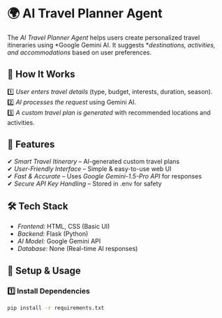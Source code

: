 # 🌍 AI Travel Planner Agent

The *AI Travel Planner Agent* helps users create personalized travel itineraries using *Google Gemini AI. It suggests **destinations, activities, and accommodations* based on user preferences.


## 🚀 How It Works  
1️⃣ *User enters travel details* (type, budget, interests, duration, season).  
2️⃣ *AI processes the request* using Gemini AI.  
3️⃣ *A custom travel plan is generated* with recommended locations and activities.  


## 🔧 Features  
✔ *Smart Travel Itinerary* – AI-generated custom travel plans  
✔ *User-Friendly Interface* – Simple & easy-to-use web UI  
✔ *Fast & Accurate* – Uses *Google Gemini-1.5-Pro API* for responses  
✔ *Secure API Key Handling* – Stored in .env for safety  


## 🛠 Tech Stack  
- *Frontend:* HTML, CSS (Basic UI)  
- *Backend:* Flask (Python)  
- *AI Model:* Google Gemini API  
- *Database:* None (Real-time AI responses)  


## 📌 Setup & Usage  

### 1️⃣ Install Dependencies  
```sh
pip install -r requirements.txt
